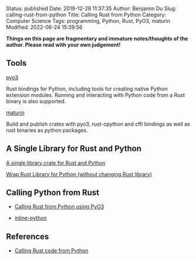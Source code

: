 Status: published
Date: 2019-12-28 11:37:35
Author: Benjamin Du
Slug: calling-rust-from-python
Title: Calling Rust from Python
Category: Computer Science
Tags: programming, Python, Rust, PyO3, maturin
Modified: 2022-06-24 15:39:56

**Things on this page are fragmentary and immature notes/thoughts of the author. Please read with your own judgement!**

## Tools

[pyo3](https://github.com/PyO3/pyo3)

Rust bindings for Python, including tools for creating native Python extension modules. 
Running and interacting with Python code from a Rust binary is also supported.


[maturin](https://github.com/PyO3/maturin)

Build and publish crates with pyo3, rust-cpython and cffi bindings as well as rust binaries 
as python packages.


## A Single Library for Rust and Python 

[A single library crate for Rust and Python](https://github.com/PyO3/pyo3/discussions/2271)

[Wrap Rust Library for Python (without changing Rust library)](https://users.rust-lang.org/t/wrap-rust-library-for-python-without-changing-rust-library/69285)

## Calling Python from Rust 

- [Calling Rust from Python using PyO3](https://saidvandeklundert.net/learn/2021-11-18-calling-rust-from-python-using-pyo3/)

- [inline-python](https://github.com/fusion-engineering/inline-python)

## References 

- [Calling Rust code from Python](https://www.youtube.com/watch?v=DpUlfWP_gtg)

